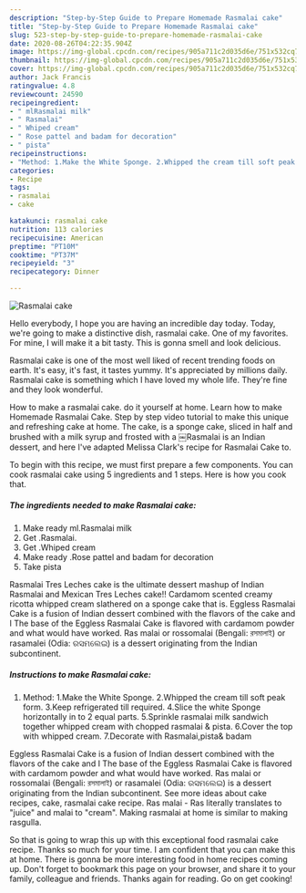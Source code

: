 ```yaml
---
description: "Step-by-Step Guide to Prepare Homemade Rasmalai cake"
title: "Step-by-Step Guide to Prepare Homemade Rasmalai cake"
slug: 523-step-by-step-guide-to-prepare-homemade-rasmalai-cake
date: 2020-08-26T04:22:35.904Z
image: https://img-global.cpcdn.com/recipes/905a711c2d035d6e/751x532cq70/rasmalai-cake-recipe-main-photo.jpg
thumbnail: https://img-global.cpcdn.com/recipes/905a711c2d035d6e/751x532cq70/rasmalai-cake-recipe-main-photo.jpg
cover: https://img-global.cpcdn.com/recipes/905a711c2d035d6e/751x532cq70/rasmalai-cake-recipe-main-photo.jpg
author: Jack Francis
ratingvalue: 4.8
reviewcount: 24590
recipeingredient:
- " mlRasmalai milk"
- " Rasmalai"
- " Whiped cream"
- " Rose pattel and badam for decoration"
- " pista"
recipeinstructions:
- "Method: 1.Make the White Sponge. 2.Whipped the cream till soft peak form. 3.Keep refrigerated till required. 4.Slice the white Sponge horizontally in to 2 equal parts. 5.Sprinkle rasmalai milk sandwich together whipped cream with chopped rasmalai &amp; pista. 6.Cover the top with whipped cream. 7.Decorate with Rasmalai,pista&amp; badam"
categories:
- Recipe
tags:
- rasmalai
- cake

katakunci: rasmalai cake 
nutrition: 113 calories
recipecuisine: American
preptime: "PT10M"
cooktime: "PT37M"
recipeyield: "3"
recipecategory: Dinner

---
```



![Rasmalai cake](https://img-global.cpcdn.com/recipes/905a711c2d035d6e/751x532cq70/rasmalai-cake-recipe-main-photo.jpg)

Hello everybody, I hope you are having an incredible day today. Today, we're going to make a distinctive dish, rasmalai cake. One of my favorites. For mine, I will make it a bit tasty. This is gonna smell and look delicious.

Rasmalai cake is one of the most well liked of recent trending foods on earth. It's easy, it's fast, it tastes yummy. It's appreciated by millions daily. Rasmalai cake is something which I have loved my whole life. They're fine and they look wonderful.

How to make a rasmalai cake. do it yourself at home. Learn how to make Homemade Rasmalai Cake. Step by step video tutorial to make this unique and refreshing cake at home. The cake, is a sponge cake, sliced in half and brushed with a milk syrup and frosted with a ￼Rasmalai is an Indian dessert, and here I&#39;ve adapted Melissa Clark&#39;s recipe for Rasmalai Cake to.


To begin with this recipe, we must first prepare a few components. You can cook rasmalai cake using 5 ingredients and 1 steps. Here is how you cook that.

<!--inarticleads1-->

##### The ingredients needed to make Rasmalai cake:

1. Make ready  ml.Rasmalai milk
1. Get  .Rasmalai.
1. Get  .Whiped cream
1. Make ready  .Rose pattel and badam for decoration
1. Take  pista


Rasmalai Tres Leches cake is the ultimate dessert mashup of Indian Rasmalai and Mexican Tres Leches cake!! Cardamom scented creamy ricotta whipped cream slathered on a sponge cake that is. Eggless Rasmalai Cake is a fusion of Indian dessert combined with the flavors of the cake and I The base of the Eggless Rasmalai Cake is flavored with cardamom powder and what would have worked. Ras malai or rossomalai (Bengali: রসমালাই) or rasamalei (Odia: ରସମଲେଇ) is a dessert originating from the Indian subcontinent. 

<!--inarticleads2-->

##### Instructions to make Rasmalai cake:

1. Method: 1.Make the White Sponge. 2.Whipped the cream till soft peak form. 3.Keep refrigerated till required. 4.Slice the white Sponge horizontally in to 2 equal parts. 5.Sprinkle rasmalai milk sandwich together whipped cream with chopped rasmalai &amp; pista. 6.Cover the top with whipped cream. 7.Decorate with Rasmalai,pista&amp; badam


Eggless Rasmalai Cake is a fusion of Indian dessert combined with the flavors of the cake and I The base of the Eggless Rasmalai Cake is flavored with cardamom powder and what would have worked. Ras malai or rossomalai (Bengali: রসমালাই) or rasamalei (Odia: ରସମଲେଇ) is a dessert originating from the Indian subcontinent. See more ideas about cake recipes, cake, rasmalai cake recipe. Ras malai - Ras literally translates to &#34;juice&#34; and malai to &#34;cream&#34;. Making rasmalai at home is similar to making rasgulla. 

So that is going to wrap this up with this exceptional food rasmalai cake recipe. Thanks so much for your time. I am confident that you can make this at home. There is gonna be more interesting food in home recipes coming up. Don't forget to bookmark this page on your browser, and share it to your family, colleague and friends. Thanks again for reading. Go on get cooking!
